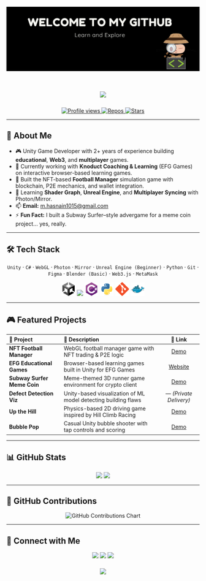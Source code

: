 <p align="center">
  <img src="https://github.com/MHS-4ever/MHS-4ever/blob/main/Banner.png" alt="Banner" />
</p>

<h1 align="center">
    <img src="https://readme-typing-svg.herokuapp.com/?font=Righteous&size=35&center=true&vCenter=true&width=500&height=70&duration=4000&lines=Hi+There!+👋;+I'm+MUHAMMAD+HASNAIN!;" />
</h1>

<p align="center">
  <a href="https://komarev.com/ghpvc/?username=MHS-4ever&style=flat-square&color=blue">
    <img alt="Profile views" src="https://komarev.com/ghpvc/?username=MHS-4ever&style=flat-square&color=blue"/>
  </a>
  <a href="https://github.com/MHS-4ever?tab=repositories">
    <img alt="Repos" src="https://img.shields.io/badge/Repositories-21-blue?style=flat-square&logo=github"/>
  </a>
  <a href="https://github.com/MHS-4ever?tab=stars">
    <img alt="Stars" src="https://img.shields.io/badge/Stars-⭐️-yellow?style=flat-square&logo=github"/>
  </a>
</p>

---

## 🚀 About Me

- 🎮 Unity Game Developer with 2+ years of experience building **educational**, **Web3**, and **multiplayer** games.
- 🧠 Currently working with **Knoduct Coaching & Learning** (EFG Games) on interactive browser-based learning games.
- 💼 Built the NFT-based **Football Manager** simulation game with blockchain, P2E mechanics, and wallet integration.
- 🌱 Learning **Shader Graph**, **Unreal Engine**, and **Multiplayer Syncing** with Photon/Mirror.
- 📫 **Email:** [m.hasnain1015@gmail.com](mailto:m.hasnain1015@gmail.com)
- ⚡ **Fun Fact:** I built a Subway Surfer–style advergame for a meme coin project… yes, really.

---

## 🛠️ Tech Stack

<p align="center">
  <code>Unity</code> &middot; <code>C#</code> &middot; <code>WebGL</code> &middot; <code>Photon</code> &middot; <code>Mirror</code> &middot;
  <code>Unreal Engine (Beginner)</code> &middot; <code>Python</code> &middot; <code>Git</code> &middot; <code>Figma</code> &middot; <code>Blender (Basic)</code> &middot; <code>Web3.js</code> &middot; <code>MetaMask</code>
</p>

<p align="center">
  <img src="https://raw.githubusercontent.com/devicons/devicon/master/icons/unity/unity-original.svg" width="36"/>
  <img src="https://img.icons8.com/?size=100&id=38240&format=png&color=000000" width="36"/>
  <img src="https://raw.githubusercontent.com/devicons/devicon/master/icons/csharp/csharp-original.svg" width="36"/>
  <img src="https://raw.githubusercontent.com/devicons/devicon/master/icons/python/python-original.svg" width="36"/>
  <img src="https://raw.githubusercontent.com/devicons/devicon/master/icons/git/git-original.svg" width="36"/>
  <img src="https://raw.githubusercontent.com/devicons/devicon/master/icons/docker/docker-original.svg" width="36"/>
</p>

---

## 🎮 Featured Projects

| 🚀 Project                  | 📝 Description                                             | 🔗 Link                                                      |
|:---------------------------|:----------------------------------------------------------|:------------------------------------------------------------:   |
| **NFT Football Manager**   | WebGL football manager game with NFT trading & P2E logic   | [Demo](https://footballmanager-beta.vercel.app/)               |
| **EFG Educational Games**  | Browser-based learning games built in Unity for EFG Games  | [Website](https://www.efggames.com/)                           |
| **Subway Surfer Meme Coin**| Meme-themed 3D runner game environment for crypto client   | [Demo](https://trainway.netlify.app/)                          |
| **Defect Detection Viz**   | Unity-based visualization of ML model detecting building flaws | — *(Private Delivery)*                                     |
| **Up the Hill**            | Physics-based 2D driving game inspired by Hill Climb Racing| [Demo](https://upthehill.netlify.app/)                         |
| **Bubble Pop**             | Casual Unity bubble shooter with tap controls and scoring  | [Demo](https://portfolio-bubblepop.netlify.app/)               |

---

## 📊 GitHub Stats

<p align="center">
  <img src="https://github-readme-stats.vercel.app/api?username=MHS-4ever&show_icons=true&theme=tokyonight&hide_title=true&count_private=false" />
  <img src="https://github-readme-stats.vercel.app/api/top-langs/?username=MHS-4ever&layout=compact&theme=tokyonight&langs_count=6" />
</p>

---

## 📅 GitHub Contributions

<p align="center">
  <img src="https://ghchart.rshah.org/216e39/MHS-4ever" alt="GitHub Contributions Chart" />
</p>

---

## 🤝 Connect with Me

<p align="center">
  <a href="https://linkedin.com/in/m-hasnain-s" target="_blank"><img src="https://img.shields.io/badge/LinkedIn-Profile-blue?style=flat-square&logo=linkedin" /></a>
  <a href="https://stackoverflow.com/users/22901398/muhammad-hasnain" target="_blank"><img src="https://img.shields.io/badge/StackOverflow-Profile-orange?style=flat-square&logo=stackoverflow" /></a>
  <a href="mailto:m.hasnain1015@gmail.com" target="_blank"><img src="https://img.shields.io/badge/Email-m.hasnain1015%40gmail.com-red?style=flat-square&logo=gmail" /></a>
</p>

<h3 align="center">
    <img src="https://readme-typing-svg.herokuapp.com/?font=Righteous&size=25&center=true&vCenter=true&width=500&height=70&duration=4000&lines=Thanks+for+visiting!+✌️;+Let's+build+something+together!;" />
</h3>
